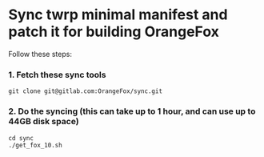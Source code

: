 # Sync twrp minimal manifest and patch it for building OrangeFox

Follow these steps:

### 1. Fetch these sync tools ###
	git clone git@gitlab.com:OrangeFox/sync.git

### 2. Do the syncing (this can take up to 1 hour, and can use up to 44GB disk space) ##
	cd sync
	./get_fox_10.sh

